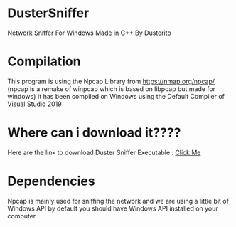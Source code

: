 # DusterSniffer
Network Sniffer For Windows Made in C++ By Dusterito


# Compilation
This program is using the Npcap Library from https://nmap.org/npcap/ (npcap is a remake of winpcap which is based on libpcap but made for windows)
It has been compiled on Windows using the Default Compiler of Visual Studio 2019 

# Where can i download it????
Here are the link to download Duster Sniffer Executable : <a href="https://www.mediafire.com/file/fubsa9yj04ulbqa/DusterSniffer.zip/file">Click Me</a>

# Dependencies
Npcap is mainly used for sniffing the network and we are using a little bit of Windows API by default you should have Windows API installed on your computer
